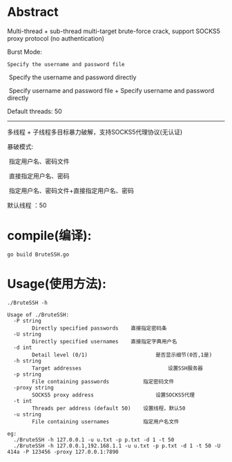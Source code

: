 # Abstract

Multi-thread + sub-thread multi-target brute-force crack, support SOCKS5 proxy protocol (no authentication)

Burst Mode:

    Specify the username and password file

​				Specify the username and password directly

​				Specify username and password file + Specify username and password directly

Default threads: 50  

--------------------------------------------------------------------------------------------------------------------

多线程 + 子线程多目标暴力破解，支持SOCKS5代理协议(无认证)

暴破模式:

​				指定用户名、密码文件

​				直接指定用户名、密码

​				指定用户名、密码文件+直接指定用户名、密码

默认线程 ：50
​				
# compile(编译):

```
go build BruteSSH.go 
```

# Usage(使用方法):

```
./BruteSSH -h

Usage of ./BruteSSH:
  -P string
    	Directly specified passwords	直接指定密码条
  -U string
    	Directly specified usernames	直接指定字典用户名
  -d int
    	Detail level (0/1)						是否显示细节(0否,1是)
  -h string
    	Target addresses							设置SSH服务器
  -p string
    	File containing passwords			指定密码文件
  -proxy string
    	SOCKS5 proxy address					设置SOCKS5代理
  -t int
    	Threads per address (default 50)	设置线程，默认50
  -u string
    	File containing usernames			指定用户名文件
```



```
eg:
  ./BruteSSH -h 127.0.0.1 -u u.txt -p p.txt -d 1 -t 50 
  ./BruteSSH -h 127.0.0.1,192.168.1.1 -u u.txt -p p.txt -d 1 -t 50 -U 414a -P 123456 -proxy 127.0.0.1:7890

```

